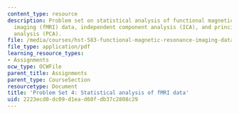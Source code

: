 ```yaml
---
content_type: resource
description: Problem set on statistical analysis of functional magnetic resonance
  imaging (fMRI) data, independent component analysis (ICA), and principle component
  analysis (PCA).
file: /media/courses/hst-583-functional-magnetic-resonance-imaging-data-acquisition-and-analysis-fall-2008/2223ecd0dc09d1ead60fdb37c2808c29_ps4.pdf
file_type: application/pdf
learning_resource_types:
- Assignments
ocw_type: OCWFile
parent_title: Assignments
parent_type: CourseSection
resourcetype: Document
title: 'Problem Set 4: Statistical analysis of fMRI data'
uid: 2223ecd0-dc09-d1ea-d60f-db37c2808c29
---
```

